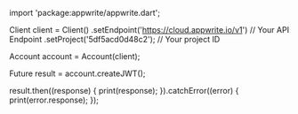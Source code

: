 import 'package:appwrite/appwrite.dart';

Client client = Client()
  .setEndpoint('https://cloud.appwrite.io/v1') // Your API Endpoint
  .setProject('5df5acd0d48c2'); // Your project ID

Account account = Account(client);

Future result = account.createJWT();

result.then((response) {
  print(response);
}).catchError((error) {
  print(error.response);
});

